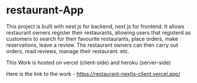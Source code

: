 # restaurant-App

This project is built with nest js for backend, next js for frontend. 
It allows restaurant owners register their restaurants, allowing users
that registerd as customers to search for their favourite restaurants, 
place orders, make reservations, leave a review. The restaurant owners 
can then carry out orders, read reviews, manage their restaurant. etc.

This Work is hosted on vercel (client-side) and heroku (server-side)

Here is the link to the work - https://restaurant-nextjs-client.vercel.app/
